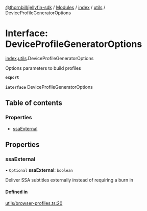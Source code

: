 [@thornbill/jellyfin-sdk](../README.md) / [Modules](../modules.md) / [index](../modules/index.md) / [utils](../modules/index.utils.md) / DeviceProfileGeneratorOptions

# Interface: DeviceProfileGeneratorOptions

[index](../modules/index.md).[utils](../modules/index.utils.md).DeviceProfileGeneratorOptions

Options parameters to build profiles

**`export`**

**`interface`** DeviceProfileGeneratorOptions

## Table of contents

### Properties

- [ssaExternal](index.utils.DeviceProfileGeneratorOptions.md#ssaexternal)

## Properties

### ssaExternal

• `Optional` **ssaExternal**: `boolean`

Deliver SSA subtitles externally instead of requiring a burn in

#### Defined in

[utils/browser-profiles.ts:20](https://github.com/thornbill/jellyfin-sdk-typescript/blob/03092f3/src/utils/browser-profiles.ts#L20)
